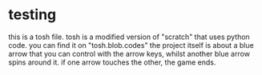 # testing
this is a tosh file. tosh is a modified version of "scratch" that uses python code. you can find it on "tosh.blob.codes"
the project itself is about a blue arrow that you can control with the arrow keys, whilst another blue arrow spins around it. if one arrow touches the other, the game ends.
